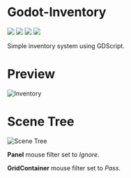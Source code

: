 # Godot-Inventory
![](https://img.shields.io/github/stars/Oen44/Godot-Inventory) ![](https://img.shields.io/github/forks/Oen44/Godot-Inventory) ![](https://img.shields.io/github/downloads/oen44/Godot-Inventory/total) ![](https://img.shields.io/github/issues/Oen44/Godot-Inventory)

Simple inventory system using GDScript.

# Preview
![Inventory](https://i.imgur.com/S82hLbf.gif)

# Scene Tree
![Scene Tree](https://i.imgur.com/dRXOB3a.png)

**Panel** mouse filter set to *Ignore*.

**GridContainer** mouse filter set to *Pass*.
